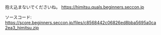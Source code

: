抱え込まないでくださいね。 https://himitsu.quals.beginners.seccon.jp

ソースコード: https://score.beginners.seccon.jp/files/c8568442c06826ed8bba5695a0ca2ea3_himitsu.zip

